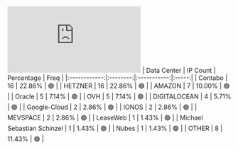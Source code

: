 ![Diagramm](https://github.com/111STAVR111/props/blob/main/Story/Decentralization/1/README.md)
| Data Center | IP Count | Percentage | Freq |
|:------------:|:--------:|:-----------:|:-----:|
| Contabo | 16 | 22.86% | 🟢 |
| HETZNER | 16 | 22.86% | 🟢 |
| AMAZON | 7 | 10.00% | 🟢 |
| Oracle | 5 | 7.14% | 🟢 |
| OVH | 5 | 7.14% | 🟢 |
| DIGITALOCEAN | 4 | 5.71% | 🟢 |
| Google-Cloud | 2 | 2.86% | 🟢 |
| IONOS | 2 | 2.86% | 🟢 |
| MEVSPACE | 2 | 2.86% | 🟢 |
| LeaseWeb | 1 | 1.43% | 🟢 |
| Michael Sebastian Schinzel | 1 | 1.43% | 🟢 |
| Nubes | 1 | 1.43% | 🟢 |
| OTHER | 8 | 11.43% | 🟢 |